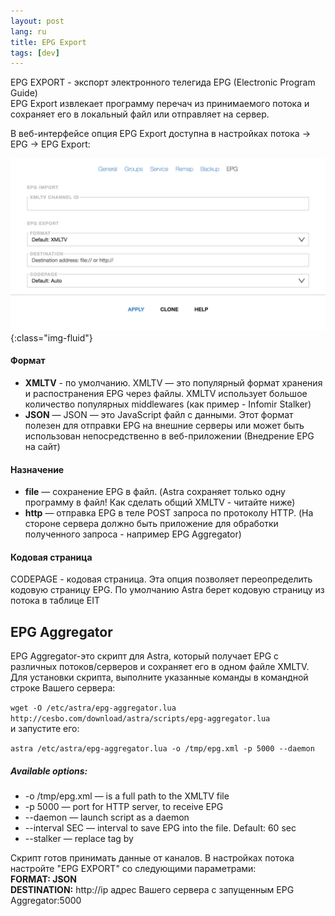```yaml
---
layout: post
lang: ru
title: EPG Export
tags: [dev]
---
```


EPG EXPORT - экспорт электронного телегида EPG (Electronic Program Guide)  
EPG Export извлекает программу перечач из принимаемого потока и сохраняет его в локальный файл или отправляет на сервер.  
<!-- more -->

В веб-интерфейсе опция EPG Export доступна в настройках потока → EPG → EPG Export:

![Image](/assets/post-img/epg.png){:class="img-fluid"}	

#### Формат

- **XMLTV** - по умолчанию. XMLTV — это популярный формат хранения и распостранения EPG через файлы. XMLTV использует большое количество популярных middlewares (как пример - Infomir Stalker)
- **JSON** — JSON — это JavaScript файл с данными. Этот формат полезен для отправки EPG на внешние серверы или может быть использован непосредственно в веб-приложении (Внедрение EPG на сайт)  

#### Назначение

- **file** — сохранение EPG в файл. (Astra сохраняет только одну программу в файл! Как сделать общий XMLTV - читайте ниже)
- **http** — отправка EPG в теле POST запроса по протоколу HTTP. (На стороне сервера должно быть приложение для обработки полученного запроса - например EPG Aggregator)  

#### Кодовая страница

CODEPAGE - кодовая страница. Эта опция позволяет переопределить кодовую страницу EPG. По умолчанию Astra берет кодовую страницу из потока в таблице EIT

## EPG Aggregator

EPG Aggregator-это скрипт для Astra, который получает EPG с различных потоков/серверов и сохраняет его в одном файле XMLTV.  
Для установки скрипта, выполните указанные команды в командной строке Вашего сервера:  

`wget -O /etc/astra/epg-aggregator.lua http://cesbo.com/download/astra/scripts/epg-aggregator.lua`  
и запустите его: 

`astra /etc/astra/epg-aggregator.lua -o /tmp/epg.xml -p 5000 --daemon`

##### Available options:
- -o /tmp/epg.xml — is a full path to the XMLTV file
- -p 5000 — port for HTTP server, to receive EPG
- --daemon — launch script as a daemon
- --interval SEC — interval to save EPG into the file. Default: 60 sec
- --stalker — replace <sub-title> tag by <desc>
	
Скрипт готов принимать данные от каналов. В настройках потока настройте "EPG EXPORT" со следующими параметрами:   
**FORMAT: JSON**   
**DESTINATION:** http://ip адрес Вашего сервера с запущенным EPG Aggregator:5000   